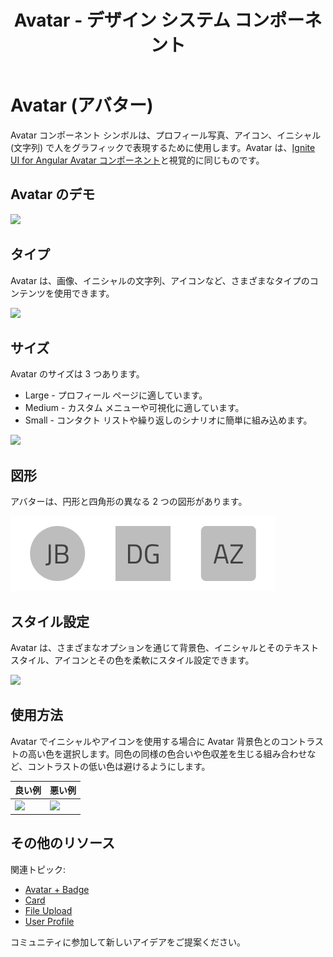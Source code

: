 ﻿---
title: Avatar - デザイン システム コンポーネント
_description: Avatar コンポーネント シンボルは、個人情報を画像で表します。
_keywords: デザイン システム, デザイン システム UX, UI キット, Sketch, Ignite UI for Angular, Sketch to Angular, Angular, Angular デザイン システム, Sketch からコードをエクスポート, Angular 用のデザイン キット, Sketch HTML, Sketch to HTML, Sketch UI キット
_language: ja
---

# Avatar (アバター)

Avatar コンポーネント シンボルは、プロフィール写真、アイコン、イニシャル (文字列) で人をグラフィックで表現するために使用します。Avatar は、[Ignite UI for Angular Avatar コンポーネント](https://jp.infragistics.com/products/ignite-ui-angular/angular/components/avatar.html)と視覚的に同じものです。

## Avatar のデモ

<img class="responsive-img" src="../images/avatar_demo.png" srcset="../images/avatar_demo@2x.png 2x" />

## タイプ

Avatar は、画像、イニシャルの文字列、アイコンなど、さまざまなタイプのコンテンツを使用できます。

<img class="responsive-img" src="../images/avatar_content.png" srcset="../images/avatar_content@2x.png 2x" />

## サイズ

Avatar のサイズは 3 つあります。

- Large - プロフィール ページに適しています。
- Medium - カスタム メニューや可視化に適しています。
- Small - コンタクト リストや繰り返しのシナリオに簡単に組み込めます。

<img class="responsive-img" src="../images/avatar_sizes.png" srcset="../images/avatar_sizes@2x.png 2x" />

## 図形

アバターは、円形と四角形の異なる 2 つの図形があります。

<img class="responsive-img" src="../images/avatar_type.png" srcset="../images/avatar_type@2x.png 2x" />

## スタイル設定

Avatar は、さまざまなオプションを通じて背景色、イニシャルとそのテキスト スタイル、アイコンとその色を柔軟にスタイル設定できます。

<img class="responsive-img" src="../images/avatar_styling.png" srcset="../images/avatar_styling@2x.png 2x" />

## 使用方法

Avatar でイニシャルやアイコンを使用する場合に Avatar 背景色とのコントラストの高い色を選択します。同色の同様の色合いや色収差を生じる組み合わせなど、コントラストの低い色は避けるようにします。

| 良い例                                                                         | 悪い例                                                                             |
| ------------------------------------------------------------------------------ | ---------------------------------------------------------------------------------- |
| <img class="responsive-img" src="../images/avatar_do1.png" srcset="../images/avatar_do1@2x.png 2x" /> | <img class="responsive-img" src="../images/avatar_dont1.png" srcset="../images/avatar_dont1@2x.png 2x" /> |

## その他のリソース

関連トピック:

- [Avatar + Badge](../patterns/avatar-badge.md)
- [Card](card.md)
- [File Upload](../patterns/file-upload.md)
- [User Profile](../patterns/user-profile.md)
  <div class="divider--half"></div>

コミュニティに参加して新しいアイデアをご提案ください。
